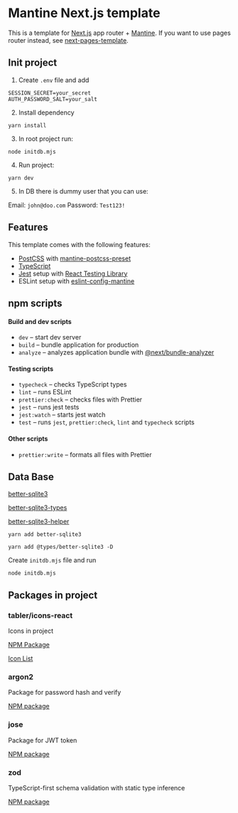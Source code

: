 # Mantine Next.js template

This is a template for [Next.js](https://nextjs.org/) app router + [Mantine](https://mantine.dev/).
If you want to use pages router instead, see [next-pages-template](https://github.com/mantinedev/next-pages-template).

## Init project

1. Create `.env` file and add

```env
SESSION_SECRET=your_secret
AUTH_PASSWORD_SALT=your_salt
```

2. Install dependency

```console
yarn install
```

3. In root project run:

```console
node initdb.mjs
```

4. Run project:

```console
yarn dev
```

5. In DB there is dummy user that you can use:

Email: `john@doo.com`
Password: `Test123!`

## Features

This template comes with the following features:

- [PostCSS](https://postcss.org/) with [mantine-postcss-preset](https://mantine.dev/styles/postcss-preset)
- [TypeScript](https://www.typescriptlang.org/)
- [Jest](https://jestjs.io/) setup with [React Testing Library](https://testing-library.com/docs/react-testing-library/intro)
- ESLint setup with [eslint-config-mantine](https://github.com/mantinedev/eslint-config-mantine)

## npm scripts

#### Build and dev scripts

- `dev` – start dev server
- `build` – bundle application for production
- `analyze` – analyzes application bundle with [@next/bundle-analyzer](https://www.npmjs.com/package/@next/bundle-analyzer)

#### Testing scripts

- `typecheck` – checks TypeScript types
- `lint` – runs ESLint
- `prettier:check` – checks files with Prettier
- `jest` – runs jest tests
- `jest:watch` – starts jest watch
- `test` – runs `jest`, `prettier:check`, `lint` and `typecheck` scripts

#### Other scripts

- `prettier:write` – formats all files with Prettier

## Data Base

[better-sqlite3](https://www.npmjs.com/package/better-sqlite3)

[better-sqlite3-types](https://www.npmjs.com/package/@types/better-sqlite3)

[better-sqlite3-helper](https://www.npmjs.com/package/better-sqlite3-helper)

```console
yarn add better-sqlite3

yarn add @types/better-sqlite3 -D
```

Create `initdb.mjs` file and run

```console
node initdb.mjs
```

## Packages in project

### tabler/icons-react

Icons in project

[NPM Package](https://www.npmjs.com/package/@tabler/icons-react)

[Icon List](https://tabler.io/icons)

### argon2

Package for password hash and verify

[NPM package](https://www.npmjs.com/package/argon2)

### jose

Package for JWT token

[NPM package](https://www.npmjs.com/package/jose)

### zod

TypeScript-first schema validation with static type inference

[NPM package](https://www.npmjs.com/package/zod)

